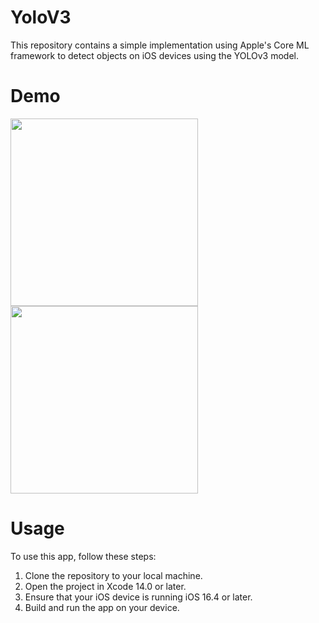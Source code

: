 # YoloV3
This repository contains a simple implementation using Apple's Core ML framework to detect objects on iOS devices using the YOLOv3 model.

# Demo
<img src="./IMG_3532.PNG" width="300"/>
<img src="./IMG_3529.PNG" width="300" />

# Usage
To use this app, follow these steps:

1. Clone the repository to your local machine.
2. Open the project in Xcode 14.0 or later.
3. Ensure that your iOS device is running iOS 16.4 or later.
4. Build and run the app on your device.

